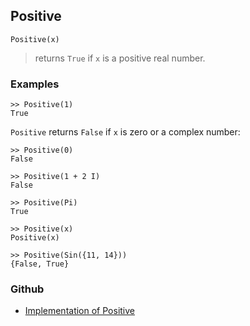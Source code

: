 ## Positive

```
Positive(x)  
```

> returns `True` if `x` is a positive real number.
	
### Examples
 
```
>> Positive(1)
True
```

`Positive` returns `False` if `x` is zero or a complex number:

```
>> Positive(0)
False

>> Positive(1 + 2 I)
False

>> Positive(Pi)
True

>> Positive(x)
Positive(x)

>> Positive(Sin({11, 14}))
{False, True}
```
### Github
* [Implementation of Positive](https://github.com/axkr/symja_android_library/blob/master/symja_android_library/matheclipse-core/src/main/java/org/matheclipse/core/builtin/BooleanFunctions.java#L3526) 
